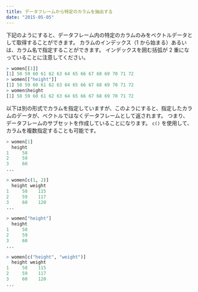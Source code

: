 ```yaml
---
title: データフレームから特定のカラムを抽出する
date: "2015-05-05"
---
```


下記のようにすると、データフレーム内の特定のカラムのみをベクトルデータとして取得することができます。
カラムのインデックス（1 から始まる）あるいは、カラム名で指定することができます。
インデックスを囲む括弧が 2 重になっていることに注意してください。

```r
> women[[1]]
[1] 58 59 60 61 62 63 64 65 66 67 68 69 70 71 72
> women[["height"]]
[1] 58 59 60 61 62 63 64 65 66 67 68 69 70 71 72
> women$height
[1] 58 59 60 61 62 63 64 65 66 67 68 69 70 71 72
```

以下は別の形式でカラムを指定していますが、このようにすると、指定したカラムのデータが、ベクトルではなくデータフレームとして返されます。
つまり、データフレームのサブセットを作成していることになります。
`c()` を使用して、カラムを複数指定することも可能です。

```r
> women[1]
  height
1     58
2     59
3     60
...

> women[c(1, 2)]
  height weight
1     58    115
2     59    117
3     60    120
...

> women["height"]
  height
1     58
2     59
3     60
...

> women[c("height", "weight")]
  height weight
1     58    115
2     59    117
3     60    120
...
```

